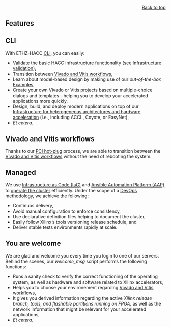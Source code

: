 <div id="readme" class="Box-body readme blob js-code-block-container">
<article class="markdown-body entry-content p-3 p-md-6" itemprop="text">
<p align="right">
<a href="https://github.com/fpgasystems/hacc#--heterogenous-accelerated-compute-cluster">Back to top</a>
</p>

# Features

## CLI
With ETHZ-HACC [CLI](../cli/README.md#cli), you can easily:

* Validate the basic HACC infrastructure functionality (see [Infrastructure validation](./infrastructure-validation.md)),
* Transition between [Vivado and Vitis workflows](#vivado-and-vitis-workflows),
* Learn about model-based design by making use of our *out-of-the-box* [Examples](./examples.md#examples),
* Create your own Vivado or Vitis projects based on multiple-choice dialogs and templates—helping you to develop your accelerated applications more quickly, 
* Design, build, and deploy modern applications on top of our [Infrastructure for heterogeneous architectures and hardware acceleration](https://systems.ethz.ch/research/data-processing-on-modern-hardware/hardware-acceleration-infrastructure.html) (i.e., including ACCL, Coyote, or EasyNet),
* *Et cetera.*

## Vivado and Vitis workflows
Thanks to our [PCI hot-plug](./vocabulary.md#pci-hot-plug) process, we are able to transition between the [Vivado and Vitis workflows](./vocabulary.md#vivado-and-vitis-workflows) without the need of rebooting the system.

## Managed
We use [Infrastructure as Code (IaC)](./vocabulary.md#infrastructure-as-code-iac) and [Ansible Automation Platform (AAP)](./vocabulary.md#ansible-automation-platform-aap) to [operate the cluster](../docs/operating-the-cluster.md#operating-the-cluster) efficiently. Under the scope of a [DevOps](./vocabulary.md#devops) methodology, we achieve the following: <!-- https://docs.microsoft.com/en-us/devops/deliver/what-is-infrastructure-as-code -->

* Continuos delivery,
* Avoid manual configuration to enforce consistency,
* Use declarative definition files helping to document the cluster,
* Easily follow Xilinx’s tools versioning release schedule, and
* Deliver stable tests environments rapidly at scale.

## You are welcome
We are glad and welcome you every time you login to one of our servers. Behind the scenes, our *welcome_msg* script performs the following functions:

* Runs a sanity check to verify the correct functioning of the operating system, as well as hardware and software related to Xilinx accelerators,
* Helps you to choose your environement regarding [Vivado and Vitis workflows](./vocabulary.md#vivado-and-vitis-workflows),
* It gives you derived information regarding the active *Xilinx release branch, tools, and flashable partitions running on FPGA,* as well as the network information that might be relevant for your accelerated applications,
* *Et cetera.*